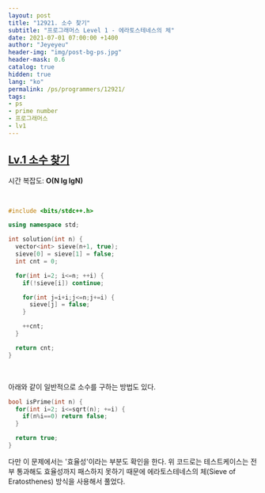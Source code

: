 ```yaml
---
layout: post
title: "12921. 소수 찾기"
subtitle: "프로그래머스 Level 1 - 에라토스테네스의 체"
date: 2021-07-01 07:00:00 +1400
author: "Jeyeyeu"
header-img: "img/post-bg-ps.jpg"
header-mask: 0.6
catalog: true
hidden: true
lang: "ko"
permalink: /ps/programmers/12921/
tags:
- ps
- prime number
- 프로그래머스
- lv1
---
```


## [Lv.1 소수 찾기](https://programmers.co.kr/learn/courses/30/lessons/12921)

시간 복잡도: **O(N lg lgN)**

<br> 

```cpp
#include <bits/stdc++.h>

using namespace std;

int solution(int n) {
  vector<int> sieve(n+1, true);
  sieve[0] = sieve[1] = false;
  int cnt = 0;

  for(int i=2; i<=n; ++i) {
    if(!sieve[i]) continue;

    for(int j=i+i;j<=n;j+=i) {
      sieve[j] = false;
    }

    ++cnt;
  }

  return cnt;
}
```

<br>

아래와 같이 일반적으로 소수를 구하는 방법도 있다.
```cpp
bool isPrime(int n) {
  for(int i=2; i<=sqrt(n); +=i) {
    if(n%i==0) return false;
  }

  return true;
}
```

다만 이 문제에서는 '효율성'이라는 부분도 확인을 한다. 위 코드로는 테스트케이스는 전부 
통과해도 효율성까지 패스하지 못하기 때문에 에라토스테네스의 체(Sieve of Eratosthenes) 방식을 사용해서 풀었다.